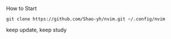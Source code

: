 How to Start
```
git clone https://github.com/Shao-yh/nvim.git ~/.config/nvim
```
keep update, keep study
